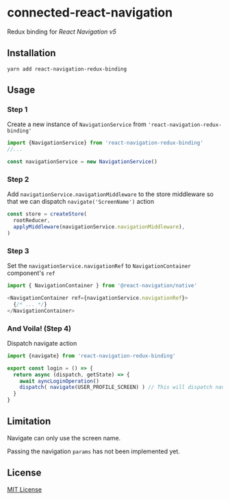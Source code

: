 # connected-react-navigation
Redux binding for *React Navigation v5*

## Installation

    yarn add react-navigation-redux-binding

## Usage

### Step 1
Create a new instance of  `NavigationService` from `'react-navigation-redux-binding'`

```js
import {NavigationService} from 'react-navigation-redux-binding'
//...

const navigationService = new NavigationService()
```

### Step 2
Add `navigationService.navigationMiddleware` to the store middleware so that we can dispatch `navigate('ScreenName')` action

```js
const store = createStore(
  rootReducer,
  applyMiddleware(navigationService.navigationMiddleware),
)
```

### Step 3
Set the `navigationService.navigationRef` to `NavigationContainer` component's `ref`

```js
import { NavigationContainer } from '@react-navigation/native'

<NavigationContainer ref={navigationService.navigationRef}>
  {/* ... */}
</NavigationContainer>
```

### And Voila! (Step 4)
Dispatch navigate action

```js
import {navigate} from 'react-navigation-redux-binding'

export const login = () => {
  return async (dispatch, getState) => {
    await ayncLoginOperation()
    dispatch( navigate(USER_PROFILE_SCREEN) ) // This will dispatch navigation via the middleware
  }
}
```

## Limitation
Navigate can only use the screen name.

Passing the navigation `params` has not been implemented yet.

## License
[MIT License](LICENSE)
